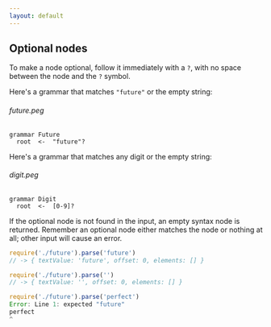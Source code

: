 ```yaml
---
layout: default
---
```


## Optional nodes

To make a node optional, follow it immediately with a `?`, with no space between
the node and the `?` symbol.

Here's a grammar that matches `"future"` or the empty string:

###### future.peg

    grammar Future
      root  <-  "future"?

Here's a grammar that matches any digit or the empty string:

###### digit.peg

    grammar Digit
      root  <-  [0-9]?

If the optional node is not found in the input, an empty syntax node is
returned. Remember an optional node either matches the node or nothing at all;
other input will cause an error.

```js
require('./future').parse('future')
// -> { textValue: 'future', offset: 0, elements: [] }

require('./future').parse('')
// -> { textValue: '', offset: 0, elements: [] }

require('./future').parse('perfect')
Error: Line 1: expected "future"
perfect
^
```

